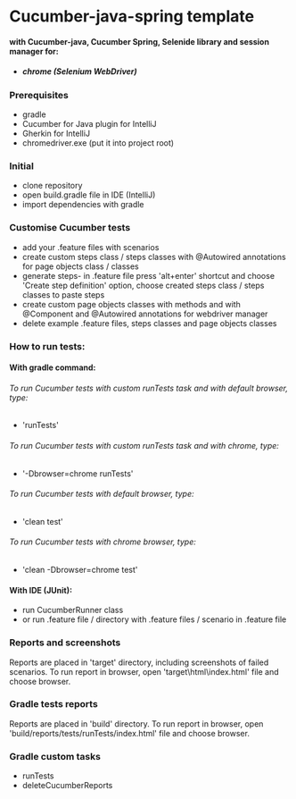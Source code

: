 # Cucumber-java-spring template
#### with Cucumber-java, Cucumber Spring, Selenide library and session manager for:
* ##### chrome (Selenium WebDriver)

### Prerequisites
* gradle
* Cucumber for Java plugin for IntelliJ
* Gherkin for IntelliJ
* chromedriver.exe (put it into project root)

### Initial
* clone repository
* open build.gradle file in IDE (IntelliJ)
* import dependencies with gradle

### Customise Cucumber tests
* add your .feature files with scenarios
* create custom steps class / steps classes with @Autowired annotations for page objects class / classes
* generate steps- in .feature file press 'alt+enter' shortcut and choose 'Create step definition' option, choose created steps class / steps classes to paste steps
* create custom page objects classes with methods and with @Component and @Autowired annotations for webdriver manager
* delete example .feature files, steps classes and page objects classes

### How to run tests:
#### With gradle command:

###### To run Cucumber tests with custom runTests task and with default browser, type:
 * 'runTests'

###### To run Cucumber tests with custom runTests task and with chrome, type:
 * '-Dbrowser=chrome runTests'

###### To run Cucumber tests with default browser, type:
* 'clean test'

###### To run Cucumber tests with chrome browser, type:
* 'clean -Dbrowser=chrome test'

#### With IDE (JUnit):
* run CucumberRunner class
* or run .feature file / directory with .feature files / scenario in .feature file

### Reports and screenshots
Reports are placed in 'target' directory, including screenshots of failed scenarios.
To run report in browser, open 'target\html\index.html' file and choose browser.

### Gradle tests reports
Reports are placed in 'build' directory.
To run report in browser, open 'build/reports/tests/runTests/index.html' file and choose browser.

### Gradle custom tasks
* runTests
* deleteCucumberReports
